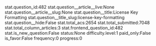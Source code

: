 stat.question_id:482
stat.question__article__live:None
stat.question__article__slug:None
stat.question__title:License Key Formatting
stat.question__title_slug:license-key-formatting
stat.question__hide:False
stat.total_acs:2654
stat.total_submitted:7048
stat.total_column_articles:3
stat.frontend_question_id:482
stat.is_new_question:False
status:None
difficulty.level:1
paid_only:False
is_favor:False
frequency:0
progress:0

